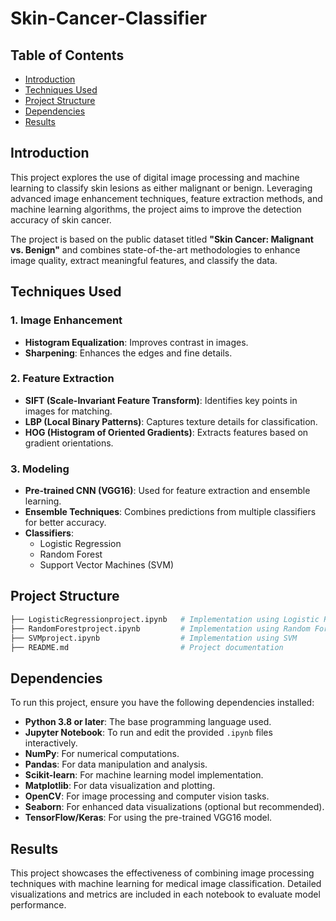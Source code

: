 # Skin-Cancer-Classifier

## Table of Contents
- [Introduction](#introduction)
- [Techniques Used](#techniques-used)
- [Project Structure](#project-structure)
- [Dependencies](#dependencies)
- [Results](#results)


## Introduction

This project explores the use of digital image processing and machine learning to classify skin lesions as either malignant or benign. Leveraging advanced image enhancement techniques, feature extraction methods, and machine learning algorithms, the project aims to improve the detection accuracy of skin cancer.

The project is based on the public dataset titled **"Skin Cancer: Malignant vs. Benign"** and combines state-of-the-art methodologies to enhance image quality, extract meaningful features, and classify the data.


## Techniques Used

### 1. Image Enhancement
- **Histogram Equalization**: Improves contrast in images.
- **Sharpening**: Enhances the edges and fine details.

### 2. Feature Extraction
- **SIFT (Scale-Invariant Feature Transform)**: Identifies key points in images for matching.
- **LBP (Local Binary Patterns)**: Captures texture details for classification.
- **HOG (Histogram of Oriented Gradients)**: Extracts features based on gradient orientations.

### 3. Modeling
- **Pre-trained CNN (VGG16)**: Used for feature extraction and ensemble learning.
- **Ensemble Techniques**: Combines predictions from multiple classifiers for better accuracy.
- **Classifiers**:
  - Logistic Regression
  - Random Forest
  - Support Vector Machines (SVM)


## Project Structure

```bash
├── LogisticRegressionproject.ipynb   # Implementation using Logistic Regression
├── RandomForestproject.ipynb         # Implementation using Random Forest
├── SVMproject.ipynb                  # Implementation using SVM
├── README.md                         # Project documentation
```


## Dependencies

To run this project, ensure you have the following dependencies installed:

- **Python 3.8 or later**: The base programming language used.
- **Jupyter Notebook**: To run and edit the provided `.ipynb` files interactively.
- **NumPy**: For numerical computations.
- **Pandas**: For data manipulation and analysis.
- **Scikit-learn**: For machine learning model implementation.
- **Matplotlib**: For data visualization and plotting.
- **OpenCV**: For image processing and computer vision tasks.
- **Seaborn**: For enhanced data visualizations (optional but recommended).
- **TensorFlow/Keras**: For using the pre-trained VGG16 model.


## Results

This project showcases the effectiveness of combining image processing techniques with machine learning for medical image classification. Detailed visualizations and metrics are included in each notebook to evaluate model performance.
